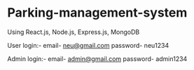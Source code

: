 # Parking-management-system
Using React.js, Node.js, Express.js, MongoDB

User login:- 
email- neu@gmail.com
password- neu1234

Admin login:-
email- admin@gmail.com
password- admin1234
